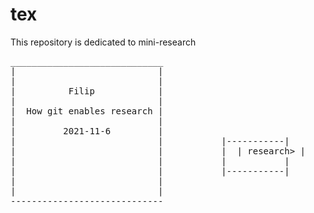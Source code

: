 # tex

This repository is dedicated to mini-research

<pre>
_____________________________
|                           |
|                           |
|          Filip            |
|                           |
|  How git enables research |
|                           |
|         2021-11-6         |
|                           |           |-----------|
|                           |           | <compiled |
|                     ----------------> | research> |
|                           |           |           |
|                           |           |-----------|
|                           |
|                           |
-----------------------------
</pre>
